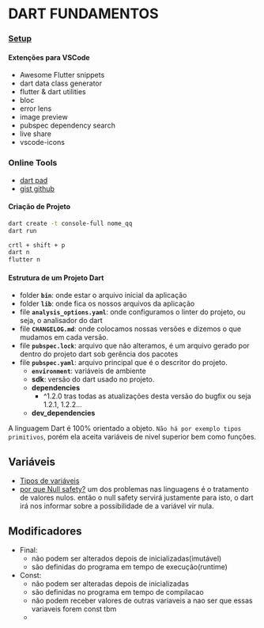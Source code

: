 # DART FUNDAMENTOS

### [Setup](https://www.linkedin.com/posts/josuecarlosdasilva_flutterdeveloper-flutter-fluttercommunity-activity-7065716390875279360-UZsO?utm_source=share&utm_medium=member_desktop)

#### Extenções para VSCode
- Awesome Flutter snippets
- dart data class generator
- flutter & dart utilities
- bloc
- error lens
- image preview
- pubspec dependency search
- live share
- vscode-icons

### Online Tools
- [dart pad](https://dartpad.dev/?)
- [gist github](https://gist.github.com/)



#### Criação de Projeto
```sh
dart create -t console-full nome_qq
dart run

crtl + shift + p 
dart n
flutter n
```

#### Estrutura de um Projeto Dart
- folder **`bin`**: onde estar o arquivo inicial da aplicação
- folder **`lib`**: onde fica os nossos arquivos da aplicação
- file **`analysis_options.yaml`**: onde configuramos o linter do projeto, ou seja, o analisador do dart 
- file **`CHANGELOG.md`**: onde colocamos nossas versões e dizemos o que mudamos em cada versão.
- file **`pubspec.lock`**: arquivo que não alteramos, é um arquivo gerado por dentro do projeto dart sob gerência dos pacotes 
- file **`pubspec.yaml`**: arquivo principal que é o descritor do projeto.
  - **`environment`**: variáveis de ambiente
  - **sdk**: versão do dart usado no projeto.
  - **dependencies**
    - ^1.2.0  tras todas as atualizações desta versão do bugfix ou seja 1.2.1,  1.2.2...
  - **dev_dependencies**

A linguagem Dart é 100% orientado a objeto. `Não há por exemplo tipos primitivos`, porém ela aceita variáveis de nivel superior bem como funções.


## Variáveis
- [Tipos de variáveis]()
- [por que Null safety?]() um dos problemas nas linguagens é o tratamento de valores nulos. então o null safety servirá justamente para isto, o dart irá nos informar sobre a possibilidade de a variável vir nula.


## Modificadores
- Final:
  - não podem ser alterados depois de inicializadas(imutável)
  - são definidas do programa em tempo de execução(runtime)
- Const:
  - não podem ser alteradas depois de inicializadas
  - são definidas no programa em tempo de compilacao
  - não podem receber valores de outras variaveis a nao ser que essas variaveis forem const tbm
  - 